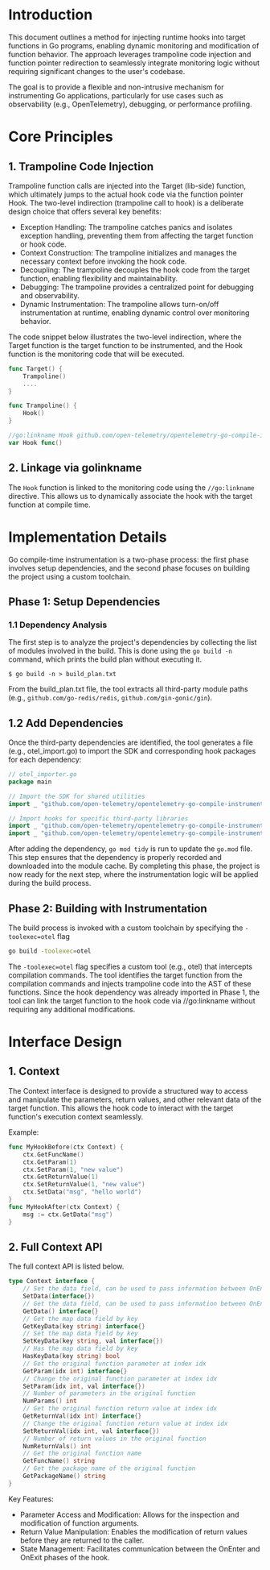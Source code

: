 # Introduction

This document outlines a method for injecting runtime hooks into target functions
in Go programs, enabling dynamic monitoring and modification of function behavior.
The approach leverages trampoline code injection and function pointer redirection
to seamlessly integrate monitoring logic without requiring significant changes to
the user's codebase.

The goal is to provide a flexible and non-intrusive mechanism for instrumenting
Go applications, particularly for use cases such as observability (e.g., OpenTelemetry),
debugging, or performance profiling.

# Core Principles

## 1. Trampoline Code Injection

Trampoline function calls are injected into the Target (lib-side) function, which
ultimately jumps to the actual hook code via the function pointer Hook. The two-level
indirection (trampoline call to hook) is a deliberate design choice that offers
several key benefits:

- Exception Handling: The trampoline catches panics and isolates exception handling,
  preventing them from affecting the target function or hook code.
- Context Construction: The trampoline initializes and manages the necessary
  context before invoking the hook code.
- Decoupling: The trampoline decouples the hook code from the target function,
  enabling flexibility and maintainability.
- Debugging: The trampoline provides a centralized point for debugging and observability.
- Dynamic Instrumentation: The trampoline allows turn-on/off instrumentation
  at runtime, enabling dynamic control over monitoring behavior.

The code snippet below illustrates the two-level indirection, where the Target
function is the target function to be instrumented, and the Hook function is the
monitoring code that will be executed.

```go
func Target() {
    Trampoline()
    ....
}

func Trampoline() {
    Hook()
}

//go:linkname Hook github.com/open-telemetry/opentelemetry-go-compile-instrumentation/sdk/hook.MyHook
var Hook func()
```


## 2. Linkage via golinkname

The `Hook` function is linked to the monitoring code using the `//go:linkname`
directive. This allows us to dynamically associate the hook with the target
function at compile time.

# Implementation Details

Go compile-time instrumentation is a two-phase process: the first phase involves
setup dependencies, and the second phase focuses on building the project using
a custom toolchain.

## Phase 1: Setup Dependencies

### 1.1 Dependency Analysis
The first step is to analyze the project's dependencies by collecting the list 
of modules involved in the build. This is done using the `go build -n` command, 
which prints the build plan without executing it.

```command
$ go build -n > build_plan.txt
```

From the build_plan.txt file, the tool extracts all third-party module paths 
(e.g., `github.com/go-redis/redis`, `github.com/gin-gonic/gin`).

## 1.2 Add Dependencies
Once the third-party dependencies are identified, the tool generates a file 
(e.g., otel_import.go) to import the SDK and corresponding hook packages for each 
dependency:

```go
// otel_importer.go
package main

// Import the SDK for shared utilities
import _ "github.com/open-telemetry/opentelemetry-go-compile-instrumentation/sdk"

// Import hooks for specific third-party libraries
import _ "github.com/open-telemetry/opentelemetry-go-compile-instrumentation/sdk/hook/redis"
import _ "github.com/open-telemetry/opentelemetry-go-compile-instrumentation/sdk/hook/gin"
```

After adding the dependency, `go mod tidy` is run to update the `go.mod` file.
This step ensures that the dependency is properly recorded and downloaded into
the module cache.
By completing this phase, the project is now ready for the next step, where the
instrumentation logic will be applied during the build process.

## Phase 2: Building with Instrumentation

The build process is invoked with a custom toolchain by specifying the `-toolexec=otel` flag

```bash
go build -toolexec=otel
```

The `-toolexec=otel` flag specifies a custom tool (e.g., otel) that intercepts
compilation commands. The tool identifies the target function from the compilation
commands and injects trampoline code into the AST of these functions. Since the
hook dependency was already imported in Phase 1, the tool can link the target
function to the hook code via //go:linkname without requiring any additional
modifications.


# Interface Design

## 1. Context

The Context interface is designed to provide a structured way to access and
manipulate the parameters, return values, and other relevant data of the target
function. This allows the hook code to interact with the target function's
execution context seamlessly.

Example:

```go
func MyHookBefore(ctx Context) {
	ctx.GetFuncName()
	ctx.GetParam(1)
	ctx.SetParam(1, "new value")
	ctx.GetReturnValue(1)
	ctx.SetReturnValue(1, "new value")
	ctx.SetData("msg", "hello world")
}
func MyHookAfter(ctx Context) {
	msg := ctx.GetData("msg")
}
```

## 2. Full Context API

The full context API is listed below.

```go
type Context interface {
	// Set the data field, can be used to pass information between OnEnter & OnExit
	SetData(interface{})
	// Get the data field, can be used to pass information between OnEnter & OnExit
	GetData() interface{}
	// Get the map data field by key
	GetKeyData(key string) interface{}
	// Set the map data field by key
	SetKeyData(key string, val interface{})
	// Has the map data field by key
	HasKeyData(key string) bool
	// Get the original function parameter at index idx
	GetParam(idx int) interface{}
	// Change the original function parameter at index idx
	SetParam(idx int, val interface{})
	// Number of parameters in the original function
	NumParams() int
	// Get the original function return value at index idx
	GetReturnVal(idx int) interface{}
	// Change the original function return value at index idx
	SetReturnVal(idx int, val interface{})
	// Number of return values in the original function
	NumReturnVals() int
	// Get the original function name
	GetFuncName() string
	// Get the package name of the original function
	GetPackageName() string
}
```

Key Features:

- Parameter Access and Modification: Allows for the inspection and modification
  of function arguments.
- Return Value Manipulation: Enables the modification of return values before
  they are returned to the caller.
- State Management: Facilitates communication between the OnEnter and OnExit
  phases of the hook.
